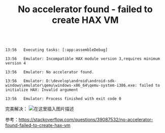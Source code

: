 ﻿---
title: No accelerator found - failed to create HAX VM
categories: Java
tags: java
time: 2018-07-19 23:33:54
---
<!-- more -->
```

13:56	Executing tasks: [:app:assembleDebug]

13:56	Emulator: Incompatible HAX module version 3,requires minimum version 4

13:56	Emulator: No accelerator found.

13:56	Emulator: D:\develop\android\android-sdk-windows\emulator\qemu\windows-x86_64\qemu-system-i386.exe: failed to initialize HAX: Invalid argument

13:56	Emulator: Process finished with exit code 0
```
完美解决：
![在这里插入图片描述](https://img-blog.csdnimg.cn/20190108140759101.png?x-oss-process=image/watermark,type_ZmFuZ3poZW5naGVpdGk,shadow_10,text_aHR0cHM6Ly9ibG9nLmNzZG4ubmV0L3FxXzM1OTc0NzU5,size_16,color_FFFFFF,t_70)


参考：https://stackoverflow.com/questions/39087532/no-accelerator-found-failed-to-create-hax-vm

